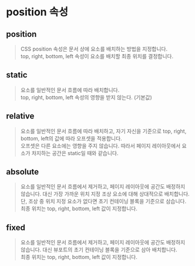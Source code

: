 # position 속성

## position

> CSS position 속성은 문서 상에 요소를 배치하는 방법을 지정합니다.<br> 
> top, right, bottom, left 속성이 요소를 배치할 최종 위치를 결정합니다.

## static

> 요소를 일반적인 문서 흐름에 따라 배치합니다. <br>
> top, right, bottom, left 속성의 영향을 받지 않는다. (기본값)

## relative

> 요소를 일반적인 문서 흐름에 따라 배치하고, 자기 자신을 기준으로 top, right, bottom, left의 값에 따라 오프셋을 적용합니다. <br>
> 오프셋은 다른 요소에는 영향을 주지 않습니다. 따라서 페이지 레이아웃에서 요소가 차지하는 공간은 static일 때와 같습니다.

## absolute

> 요소를 일반적인 문서 흐름에서 제거하고, 페이지 레이아웃에 공간도 배정하지 않습니다. 대신 가장 가까운 위치 지정 조상 요소에 대해 상대적으로 배치합니다.<br>
> 단, 조상 중 위치 지정 요소가 없다면 초기 컨테이닝 블록을 기준으로 삼습니다. 최종 위치는 top, right, bottom, left 값이 지정합니다.

## fixed

> 요소를 일반적인 문서 흐름에서 제거하고, 페이지 레이아웃에 공간도 배정하지 않습니다. 대신 뷰포트의 초기 컨테이닝 블록을 기준으로 삼아 배치합니다.<br>
> 최종 위치는 top, right, bottom, left 값이 지정합니다.
